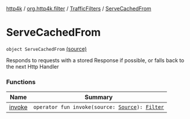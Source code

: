 [http4k](../../../index.md) / [org.http4k.filter](../../index.md) / [TrafficFilters](../index.md) / [ServeCachedFrom](./index.md)

# ServeCachedFrom

`object ServeCachedFrom` [(source)](https://github.com/http4k/http4k/blob/master/http4k-core/src/main/kotlin/org/http4k/filter/TrafficFilters.kt#L16)

Responds to requests with a stored Response if possible, or falls back to the next Http Handler

### Functions

| Name | Summary |
|---|---|
| [invoke](invoke.md) | `operator fun invoke(source: `[`Source`](../../../org.http4k.traffic/-source/index.md)`): `[`Filter`](../../../org.http4k.core/-filter/index.md) |
